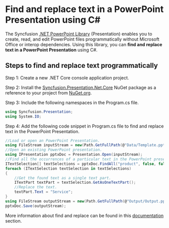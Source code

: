 # Find and replace text in a PowerPoint Presentation using C#

The Syncfusion [.NET PowerPoint Library](https://www.syncfusion.com/document-processing/powerpoint-framework/net/powerpoint-library) (Presentation) enables you to create, read, and edit PowerPoint files programmatically without Microsoft Office or interop dependencies. Using this library, you can **find and replace text in a PowerPoint Presentation** using C#.

## Steps to find and replace text programmatically

Step 1: Create a new .NET Core console application project.

Step 2: Install the [Syncfusion.Presentation.Net.Core](https://www.nuget.org/packages/Syncfusion.Presentation.Net.Core) NuGet package as a reference to your project from [NuGet.org](https://www.nuget.org/).

Step 3: Include the following namespaces in the Program.cs file.

```csharp
using Syncfusion.Presentation;
using System.IO;
```

Step 4: Add the following code snippet in Program.cs file to find and replace text in the PowerPoint Presentation.

```csharp
//Load or open an PowerPoint Presentation.
using FileStream inputStream = new(Path.GetFullPath(@"Data/Template.pptx"), FileMode.Open, FileAccess.Read, FileShare.ReadWrite);
//Open an existing PowerPoint presentation.
using IPresentation pptxDoc = Presentation.Open(inputStream);
//Find all the occurrences of a particular text in the PowerPoint presentation.
ITextSelection[] textSelections = pptxDoc.FindAll("product", false, false);
foreach (ITextSelection textSelection in textSelections)
{
	//Get the found text as a single text part.
	ITextPart textPart = textSelection.GetAsOneTextPart();
	//Replace the text.
	textPart.Text = "Service";
}
using FileStream outputStream = new(Path.GetFullPath(@"Output/Output.pptx"), FileMode.Create, FileAccess.ReadWrite);
pptxDoc.Save(outputStream);
```

More information about find and replace can be found in this [documentation](https://help.syncfusion.com/document-processing/powerpoint/powerpoint-library/net/working-with-find-and-replace) section.